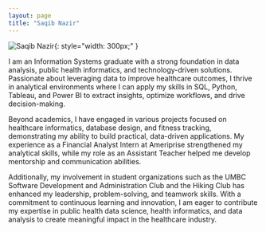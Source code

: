 ```yaml
---
layout: page
title: "Saqib Nazir"
---
```


![Saqib Nazir](https://upload.wikimedia.org/wikipedia/en/0/03/Walter_White_S5B.png){: style="width: 300px;" }

I am an Information Systems graduate with a strong foundation in data analysis, public health informatics, and technology-driven solutions. Passionate about leveraging data to improve healthcare outcomes, I thrive in analytical environments where I can apply my skills in SQL, Python, Tableau, and Power BI to extract insights, optimize workflows, and drive decision-making.

Beyond academics, I have engaged in various projects focused on healthcare informatics, database design, and fitness tracking, demonstrating my ability to build practical, data-driven applications. My experience as a Financial Analyst Intern at Ameriprise strengthened my analytical skills, while my role as an Assistant Teacher helped me develop mentorship and communication abilities.

Additionally, my involvement in student organizations such as the UMBC Software Development and Administration Club and the Hiking Club has enhanced my leadership, problem-solving, and teamwork skills. With a commitment to continuous learning and innovation, I am eager to contribute my expertise in public health data science, health informatics, and data analysis to create meaningful impact in the healthcare industry.

